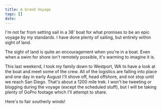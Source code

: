 ```yaml
---
title: A Grand Voyage
tags: []
date: 
---
```


I'm not far from setting sail in a 38' boat for what promises to be an epic voyage by my standards. I have done plenty of sailing, but entirely within sight of land.

<aside>The sight of land is quite an encouragement when you're in a boat. Even when a swim for shore isn't remotely possible, it's warming to imagine it is.</aside>

This last weekend, I took my family down to Westport, WA to have a look at the boat and meet some of the crew. All of the logistics are falling into place and one day in early August I'll shove off, head offshore, and not stop until we reach San Diego. That's about a 1200 mile trek. I won't be tweeting or blogging during the voyage (except the scheduled stuff), but I will be taking plenty of GoPro footage which I'll attempt to share.

Here's to fair southerly winds!